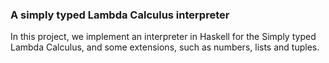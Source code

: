 ### A simply typed Lambda Calculus interpreter
In this project, we implement an interpreter in Haskell for the Simply typed Lambda Calculus, and some extensions, such as numbers, lists and tuples.
